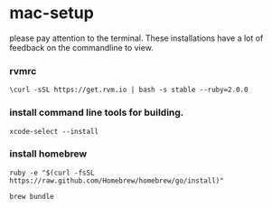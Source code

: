 mac-setup
=========
please pay attention to the terminal.  These installations have a lot of feedback on the commandline to view.
 
### rvmrc
```
\curl -sSL https://get.rvm.io | bash -s stable --ruby=2.0.0
```

### install command line tools for building.
```
xcode-select --install
```

### install homebrew
```
ruby -e "$(curl -fsSL https://raw.github.com/Homebrew/homebrew/go/install)"
```

```
brew bundle
```
